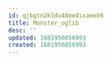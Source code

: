 ```yaml
---
id: qjbgtn2k1du48medixaeeb6
title: Monster_oglib
desc: ''
updated: 1681956056993
created: 1681956056993
---
```


